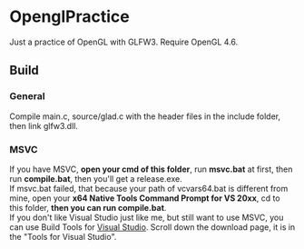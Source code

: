 # OpenglPractice
Just a practice of OpenGL with GLFW3.
Require OpenGL 4.6.

## Build

### General
Compile main.c, source/glad.c with the header files in the include folder, then link glfw3.dll.

### MSVC
If you have MSVC, **open your cmd of this folder**, run **msvc.bat** at first, then run **compile.bat**, then you'll get a release.exe.  
If msvc.bat failed, that because your path of vcvars64.bat is different from mine, open your **x64 Native Tools Command Prompt for VS 20xx**, cd to this folder, **then you can run compile.bat**.  
If you don't like Visual Studio just like me, but still want to use MSVC, you can use Build Tools for [Visual Studio](https://visualstudio.microsoft.com/zh-hant/downloads/). Scroll down the download page, it is in the "Tools for Visual Studio".
